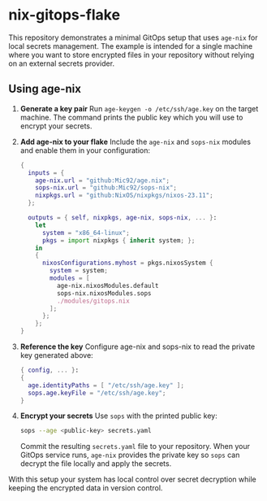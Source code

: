 # nix-gitops-flake

This repository demonstrates a minimal GitOps setup that uses `age-nix` for
local secrets management. The example is intended for a single machine where
you want to store encrypted files in your repository without relying on an
external secrets provider.

## Using age-nix

1. **Generate a key pair**
   Run `age-keygen -o /etc/ssh/age.key` on the target machine. The command
   prints the public key which you will use to encrypt your secrets.

2. **Add age-nix to your flake**
   Include the `age-nix` and `sops-nix` modules and enable them in your
   configuration:

   ```nix
   {
     inputs = {
       age-nix.url = "github:Mic92/age.nix";
       sops-nix.url = "github:Mic92/sops-nix";
       nixpkgs.url = "github:NixOS/nixpkgs/nixos-23.11";
     };

     outputs = { self, nixpkgs, age-nix, sops-nix, ... }:
       let
         system = "x86_64-linux";
         pkgs = import nixpkgs { inherit system; };
       in
       {
         nixosConfigurations.myhost = pkgs.nixosSystem {
           system = system;
           modules = [
             age-nix.nixosModules.default
             sops-nix.nixosModules.sops
             ./modules/gitops.nix
           ];
         };
       };
   }
   ```

3. **Reference the key**
   Configure age-nix and sops-nix to read the private key generated above:

   ```nix
   { config, ... }:
   {
     age.identityPaths = [ "/etc/ssh/age.key" ];
     sops.age.keyFile = "/etc/ssh/age.key";
   }
   ```

4. **Encrypt your secrets**
   Use `sops` with the printed public key:

   ```bash
   sops --age <public-key> secrets.yaml
   ```

   Commit the resulting `secrets.yaml` file to your repository. When your
   GitOps service runs, `age-nix` provides the private key so `sops` can
   decrypt the file locally and apply the secrets.

With this setup your system has local control over secret decryption while
keeping the encrypted data in version control.
